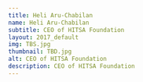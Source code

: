 ```yaml
---
title: Heli Aru-Chabilan
name: Heli Aru-Chabilan
subtitle: CEO of HITSA Foundation
layout: 2017_default
img: TBS.jpg
thumbnail: TBD.jpg
alt: CEO of HITSA Foundation
description: CEO of HITSA Foundation
---
```

